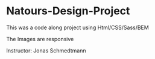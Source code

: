 # Natours-Design-Project

This was a code along project using Html/CSS/Sass/BEM

The Images are responsive

Instructor: Jonas Schmedtmann
